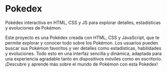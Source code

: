 # Pokedex
Pokédex interactiva en HTML, CSS y JS para explorar detalles, estadísticas y evoluciones de Pokémon.

Este proyecto es una Pokédex creada con HTML, CSS y JavaScript, que te permite explorar y conocer todo sobre los Pokémon. Los usuarios pueden buscar sus Pokémon favoritos y ver detalles como estadísticas, habilidades y evoluciones. Todo esto en una interfaz sencilla y dinámica, adaptada para una experiencia agradable tanto en dispositivos móviles como en escritorio. ¡Descubre y aprende más sobre el mundo de Pokémon con esta Pokédex!

